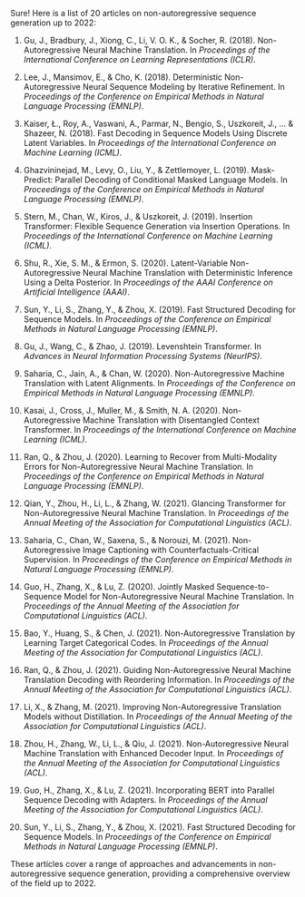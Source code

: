 Sure! Here is a list of 20 articles on non-autoregressive sequence generation up to 2022:

1. Gu, J., Bradbury, J., Xiong, C., Li, V. O. K., & Socher, R. (2018). Non-Autoregressive Neural Machine Translation. In *Proceedings of the International Conference on Learning Representations (ICLR)*.

2. Lee, J., Mansimov, E., & Cho, K. (2018). Deterministic Non-Autoregressive Neural Sequence Modeling by Iterative Refinement. In *Proceedings of the Conference on Empirical Methods in Natural Language Processing (EMNLP)*.

3. Kaiser, Ł., Roy, A., Vaswani, A., Parmar, N., Bengio, S., Uszkoreit, J., ... & Shazeer, N. (2018). Fast Decoding in Sequence Models Using Discrete Latent Variables. In *Proceedings of the International Conference on Machine Learning (ICML)*.

4. Ghazvininejad, M., Levy, O., Liu, Y., & Zettlemoyer, L. (2019). Mask-Predict: Parallel Decoding of Conditional Masked Language Models. In *Proceedings of the Conference on Empirical Methods in Natural Language Processing (EMNLP)*.

5. Stern, M., Chan, W., Kiros, J., & Uszkoreit, J. (2019). Insertion Transformer: Flexible Sequence Generation via Insertion Operations. In *Proceedings of the International Conference on Machine Learning (ICML)*.

6. Shu, R., Xie, S. M., & Ermon, S. (2020). Latent-Variable Non-Autoregressive Neural Machine Translation with Deterministic Inference Using a Delta Posterior. In *Proceedings of the AAAI Conference on Artificial Intelligence (AAAI)*.

7. Sun, Y., Li, S., Zhang, Y., & Zhou, X. (2019). Fast Structured Decoding for Sequence Models. In *Proceedings of the Conference on Empirical Methods in Natural Language Processing (EMNLP)*.

8. Gu, J., Wang, C., & Zhao, J. (2019). Levenshtein Transformer. In *Advances in Neural Information Processing Systems (NeurIPS)*.

9. Saharia, C., Jain, A., & Chan, W. (2020). Non-Autoregressive Machine Translation with Latent Alignments. In *Proceedings of the Conference on Empirical Methods in Natural Language Processing (EMNLP)*.

10. Kasai, J., Cross, J., Muller, M., & Smith, N. A. (2020). Non-Autoregressive Machine Translation with Disentangled Context Transformer. In *Proceedings of the International Conference on Machine Learning (ICML)*.

11. Ran, Q., & Zhou, J. (2020). Learning to Recover from Multi-Modality Errors for Non-Autoregressive Neural Machine Translation. In *Proceedings of the Conference on Empirical Methods in Natural Language Processing (EMNLP)*.

12. Qian, Y., Zhou, H., Li, L., & Zhang, W. (2021). Glancing Transformer for Non-Autoregressive Neural Machine Translation. In *Proceedings of the Annual Meeting of the Association for Computational Linguistics (ACL)*.

13. Saharia, C., Chan, W., Saxena, S., & Norouzi, M. (2021). Non-Autoregressive Image Captioning with Counterfactuals-Critical Supervision. In *Proceedings of the Conference on Empirical Methods in Natural Language Processing (EMNLP)*.

14. Guo, H., Zhang, X., & Lu, Z. (2020). Jointly Masked Sequence-to-Sequence Model for Non-Autoregressive Neural Machine Translation. In *Proceedings of the Annual Meeting of the Association for Computational Linguistics (ACL)*.

15. Bao, Y., Huang, S., & Chen, J. (2021). Non-Autoregressive Translation by Learning Target Categorical Codes. In *Proceedings of the Annual Meeting of the Association for Computational Linguistics (ACL)*.

16. Ran, Q., & Zhou, J. (2021). Guiding Non-Autoregressive Neural Machine Translation Decoding with Reordering Information. In *Proceedings of the Annual Meeting of the Association for Computational Linguistics (ACL)*.

17. Li, X., & Zhang, M. (2021). Improving Non-Autoregressive Translation Models without Distillation. In *Proceedings of the Annual Meeting of the Association for Computational Linguistics (ACL)*.

18. Zhou, H., Zhang, W., Li, L., & Qiu, J. (2021). Non-Autoregressive Neural Machine Translation with Enhanced Decoder Input. In *Proceedings of the Annual Meeting of the Association for Computational Linguistics (ACL)*.

19. Guo, H., Zhang, X., & Lu, Z. (2021). Incorporating BERT into Parallel Sequence Decoding with Adapters. In *Proceedings of the Annual Meeting of the Association for Computational Linguistics (ACL)*.

20. Sun, Y., Li, S., Zhang, Y., & Zhou, X. (2021). Fast Structured Decoding for Sequence Models. In *Proceedings of the Conference on Empirical Methods in Natural Language Processing (EMNLP)*.

These articles cover a range of approaches and advancements in non-autoregressive sequence generation, providing a comprehensive overview of the field up to 2022.
